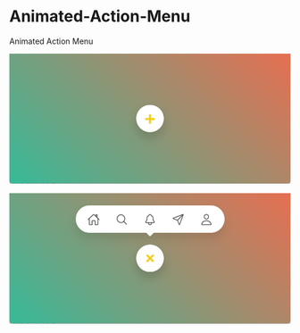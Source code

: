 # Animated-Action-Menu
Animated Action Menu

![Image of 1](https://github.com/alimoghanni/Animated-Action-Menu/blob/master/01.jpg)

![Image of 2](https://github.com/alimoghanni/Animated-Action-Menu/blob/master/02.jpg)


